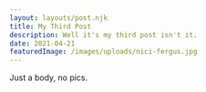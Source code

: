 ```yaml
---
layout: layouts/post.njk
title: My Third Post
description: Well it's my third post isn't it.
date: 2021-04-21
featuredImage: /images/uploads/nici-fergus.jpg
---
```

Just a body, no pics.